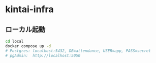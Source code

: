 # kintai-infra

## ローカル起動
```bash
cd local
docker compose up -d
# Postgres: localhost:5432, DB=attendance, USER=app, PASS=secret
# pgAdmin:  http://localhost:5050
